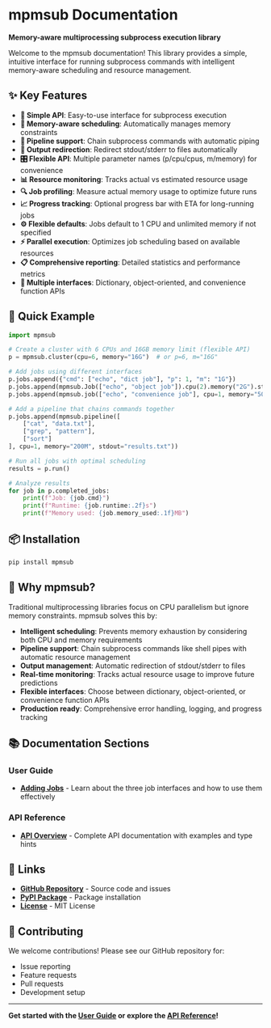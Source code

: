 # mpmsub Documentation

**Memory-aware multiprocessing subprocess execution library**

Welcome to the mpmsub documentation! This library provides a simple, intuitive interface for running subprocess commands with intelligent memory-aware scheduling and resource management.

## ✨ Key Features

- **🚀 Simple API**: Easy-to-use interface for subprocess execution
- **🧠 Memory-aware scheduling**: Automatically manages memory constraints
- **🔗 Pipeline support**: Chain subprocess commands with automatic piping
- **📁 Output redirection**: Redirect stdout/stderr to files automatically
- **🎛️ Flexible API**: Multiple parameter names (p/cpu/cpus, m/memory) for convenience
- **📊 Resource monitoring**: Tracks actual vs estimated resource usage
- **🔍 Job profiling**: Measure actual memory usage to optimize future runs
- **📈 Progress tracking**: Optional progress bar with ETA for long-running jobs
- **⚙️ Flexible defaults**: Jobs default to 1 CPU and unlimited memory if not specified
- **⚡ Parallel execution**: Optimizes job scheduling based on available resources
- **📋 Comprehensive reporting**: Detailed statistics and performance metrics
- **🎯 Multiple interfaces**: Dictionary, object-oriented, and convenience function APIs

## 🚀 Quick Example

```python
import mpmsub

# Create a cluster with 6 CPUs and 16GB memory limit (flexible API)
p = mpmsub.cluster(cpu=6, memory="16G")  # or p=6, m="16G"

# Add jobs using different interfaces
p.jobs.append({"cmd": ["echo", "dict job"], "p": 1, "m": "1G"})
p.jobs.append(mpmsub.Job(["echo", "object job"]).cpu(2).memory("2G").stdout_to("output.txt"))
p.jobs.append(mpmsub.job(["echo", "convenience job"], cpu=1, memory="500M"))

# Add a pipeline that chains commands together
p.jobs.append(mpmsub.pipeline([
    ["cat", "data.txt"],
    ["grep", "pattern"],
    ["sort"]
], cpu=1, memory="200M", stdout="results.txt"))

# Run all jobs with optimal scheduling
results = p.run()

# Analyze results
for job in p.completed_jobs:
    print(f"Job: {job.cmd}")
    print(f"Runtime: {job.runtime:.2f}s")
    print(f"Memory used: {job.memory_used:.1f}MB")
```

## 📦 Installation

```bash
pip install mpmsub
```

## 🎯 Why mpmsub?

Traditional multiprocessing libraries focus on CPU parallelism but ignore memory constraints. mpmsub solves this by:

- **Intelligent scheduling**: Prevents memory exhaustion by considering both CPU and memory requirements
- **Pipeline support**: Chain subprocess commands like shell pipes with automatic resource management
- **Output management**: Automatic redirection of stdout/stderr to files
- **Real-time monitoring**: Tracks actual resource usage to improve future predictions
- **Flexible interfaces**: Choose between dictionary, object-oriented, or convenience function APIs
- **Production ready**: Comprehensive error handling, logging, and progress tracking

## 📚 Documentation Sections

### User Guide
- **[Adding Jobs](guide/jobs.md)** - Learn about the three job interfaces and how to use them effectively

### API Reference  
- **[API Overview](api/overview.md)** - Complete API documentation with examples and type hints

## 🔗 Links

- **[GitHub Repository](https://github.com/nextgenusfs/mpmsub)** - Source code and issues
- **[PyPI Package](https://pypi.org/project/mpmsub/)** - Package installation
- **[License](https://github.com/nextgenusfs/mpmsub/blob/main/LICENSE)** - MIT License

## 🤝 Contributing

We welcome contributions! Please see our GitHub repository for:
- Issue reporting
- Feature requests  
- Pull requests
- Development setup

---

**Get started with the [User Guide](guide/jobs.md) or explore the [API Reference](api/overview.md)!**
